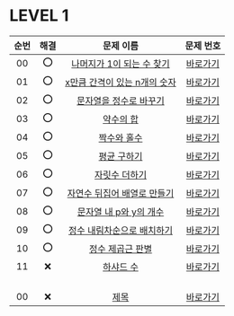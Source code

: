 # LEVEL 1


| 순번|해결|문제 이름|문제 번호 |
| :--:|:--:|:--:|:--:|
| 00 |⭕|[나머지가 1이 되는 수 찾기](https://school.programmers.co.kr/learn/courses/30/lessons/87389)|[바로가기](/LEVEL1/solutions/87389.swift)|
| 01 |⭕|[x만큼 간격이 있는 n개의 숫자](https://school.programmers.co.kr/learn/courses/30/lessons/12954)|[바로가기](/LEVEL1/solutions/12954.swift)|
| 02 |⭕|[문자열을 정수로 바꾸기](https://school.programmers.co.kr/learn/courses/30/lessons/12925)|[바로가기](/LEVEL1/solutions/12925.swift)|
| 03 |⭕|[약수의 합](https://school.programmers.co.kr/learn/courses/30/lessons/12928)|[바로가기](/LEVEL1/solutions/12928.swift)|
| 04 |⭕|[짝수와 홀수](https://school.programmers.co.kr/learn/courses/30/lessons/12937)|[바로가기](/LEVEL1/solutions/12937.swift)|
| 05 |⭕|[평균 구하기](https://school.programmers.co.kr/learn/courses/30/lessons/12944)|[바로가기](/LEVEL1/solutions/12944.swift)|
| 06 |⭕|[자릿수 더하기](https://school.programmers.co.kr/learn/courses/30/lessons/12931)|[바로가기](/LEVEL1/solutions/12931.swift)|
| 07 |⭕|[자연수 뒤집어 배열로 만들기](https://school.programmers.co.kr/learn/courses/30/lessons/12932)|[바로가기](/LEVEL1/solutions/12932.swift)|
| 08 |⭕|[문자열 내 p와 y의 개수](https://school.programmers.co.kr/learn/courses/30/lessons/12916)|[바로가기](/LEVEL1/solutions/12916.swift)|
| 09 |⭕|[정수 내림차순으로 배치하기](https://school.programmers.co.kr/learn/courses/30/lessons/12933)|[바로가기](/LEVEL1/solutions/12933.swift)|
| 10 |⭕|[정수 제곱근 판별](https://school.programmers.co.kr/learn/courses/30/lessons/12934)|[바로가기](/LEVEL1/solutions/12934.swift)|
| 11 |❌|[하샤드 수](https://school.programmers.co.kr/learn/courses/30/lessons/12947)|[바로가기](/LEVEL1/solutions/12947.swift)|
|||||
|||||
|||||
|||||
| 00 |❌|[제목](link)|[바로가기](/LEVEL1/번호.swift)|
